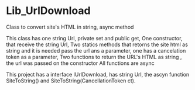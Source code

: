 # Lib_UrlDownload
Class to convert site's HTML in string, async method

This class has one string Url, private set and public get,
One constructor, that receive the string Url,
Two statics methods that retorns the site html as string and it is needed pass the url ans a parameter, one has a cancelation token as a parameter,
Two functions to return the URL's HTML as string , the url was passed on the constructor 
All functions are async

This project has a interface IUrlDownload, has string Url, the ascyn function SiteToString() and SiteToString(CancellationToken ct).




